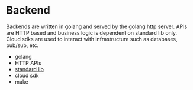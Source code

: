 # Backend

Backends are written in golang and served by the golang http server. APIs are HTTP based and business logic is
dependent on standard lib only. Cloud sdks are used to interact with infrastructure such as databases, pub/sub, etc.

- golang
- HTTP APIs
- [standard lib](https://pkg.go.dev/std)
- cloud sdk
- make
